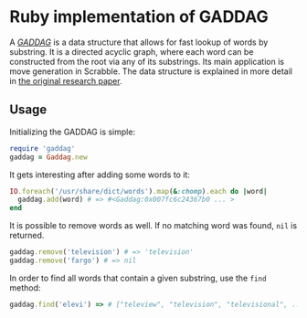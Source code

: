# Ruby implementation of GADDAG

A [*GADDAG*](http://en.wikipedia.org/wiki/GADDAG) is a data structure that
allows for fast lookup of words by substring. It is a directed acyclic graph, where
each word can be constructed from the root via any of its substrings. Its main application
is move generation in Scrabble. The data structure is explained in more detail in
[the original research paper](http://www.ericsink.com/downloads/faster-scrabble-gordon.pdf).

## Usage

Initializing the GADDAG is simple:

```ruby
require 'gaddag'
gaddag = Gaddag.new
```

It gets interesting after adding some words to it:

```ruby
IO.foreach('/usr/share/dict/words').map(&:chomp).each do |word|
  gaddag.add(word) # => #<Gaddag:0x007fc6c24367b0 ... >
end
```

It is possible to remove words as well. If no matching word was found,
`nil` is returned.

```ruby
gaddag.remove('television') # => 'television'
gaddag.remove('fargo') # => nil
```

In order to find all words that contain a given substring,
use the `find` method:

```ruby
gaddag.find('elevi') => # ["teleview", "television", "televisional", ...]
```

